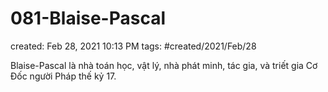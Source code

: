 # 081-Blaise-Pascal

created: Feb 28, 2021 10:13 PM
tags: #created/2021/Feb/28

Blaise-Pascal là nhà toán học, vật lý, nhà phát minh, tác gia, và triết gia Cơ Đốc người Pháp thế kỷ 17.